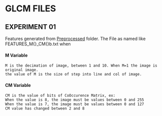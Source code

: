 # GLCM FILES

## EXPERIMENT 01

Features generated from  [Preprocessed](https://github.com/lukkascost/database-Crosswalk/tree/master/Preprocessed)  folder.
The File as named like FEATURES_M{}_CM{}b.txt when
#### M Variable

    M is the decimation of image, between 1 and 10. When M=1 the image is original image.
    the value of M is the size of step into line and col of image.

#### CM Variable

    CM is the value of bits of CoOccurence Matrix, ex:
    When the value is 8, the image must be values between 0 and 255
    When the value is 7, the image must be values between 0 and 127
    CM value has changed between 2 and 8

